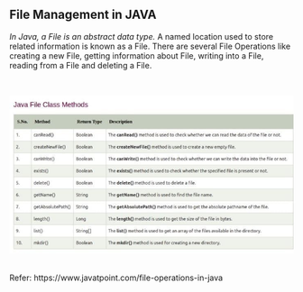 ## File Management in JAVA

*In Java, a File is an abstract data type.* A named location used to store related information is known as a File. There are several File Operations like creating a new File, getting information about File, writing into a File, reading from a File and deleting a File.

<br/>

![File options](https://github.com/vasanthkumar18/OOPS_Lab/blob/main/RandomImages/imgtable.jpeg?raw=true)

<br/>
Refer: https://www.javatpoint.com/file-operations-in-java
